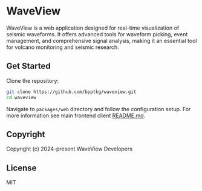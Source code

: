 # WaveView

WaveView is a web application designed for real-time visualization of seismic
waveforms. It offers advanced tools for waveform picking, event management, and
comprehensive signal analysis, making it an essential tool for volcano
monitoring and seismic research.

## Get Started

Clone the repository:

```sh
git clone https://github.com/bpptkg/waveview.git
cd waveview
```

Navigate to `packages/web` directory and follow the configuration setup. For
more information see main frontend client [README.md](./packages/web/README.md).

## Copyright

Copyright (c) 2024-present WaveView Developers

## License

MIT

